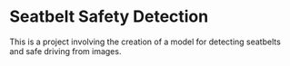 # Seatbelt Safety Detection
This is a project involving the creation of a model for detecting seatbelts and safe driving from images.
